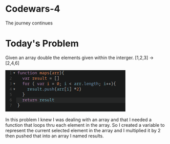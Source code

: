 # Codewars-4
The journey continues

# Today's Problem
Given an array double the elements given within the interger.
[1,2,3] -> [2,4,6]


![alt tag](https://github.com/Rizz311/Codewars-4/blob/master/Codewar4.png)

In this problem I knew I was dealing with an array and that I needed a function that loops thru each element in the array. So I created a variable to represent the current selected element in the array and I multiplied it by 2 then pushed that into an array I named results.
